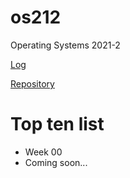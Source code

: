 # os212
Operating Systems 2021-2 

[Log](https://raw.githubusercontent.com/rizqirzl/os212/master/TXT/mylog.txt)

[Repository](https://github.com/rizqirzl)

# Top ten list
* Week 00
* Coming soon...
